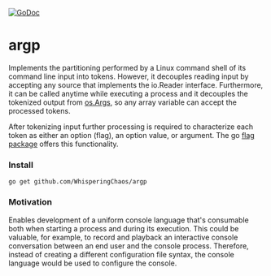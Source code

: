 [![GoDoc](https://godoc.org/github.com/WhisperingChaos/argp?status.svg)](https://godoc.org/github.com/WhisperingChaos/argp)

# argp
Implements the partitioning performed by a Linux command shell of its command line input into tokens. However,
it decouples reading input by accepting any source that implements the io.Reader interface. Furthermore,
it can be called anytime while executing a process and it decouples the tokenized output from [os.Args](https://golang.org/pkg/os/#pkg-variables), so any array variable can accept the processed tokens.

After tokenizing input further processing is required to characterize each token as either an option (flag), an option value, or argument.  The go [flag package](https://golang.org/pkg/flag/) offers this functionality.

### Install
```go get github.com/WhisperingChaos/argp```

### Motivation

Enables development of a uniform console language that's consumable both when starting a process and during its execution.  This could be valuable, for example, to record and playback an interactive console conversation between an end user and the console process.  Therefore, instead of creating a different configuration file syntax, the console language would be used to configure the console.

